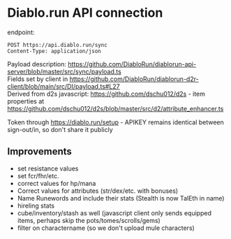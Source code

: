 # Diablo.run API connection
endpoint:  
```
POST https://api.diablo.run/sync
Content-Type: application/json
``` 

Payload description: https://github.com/DiabloRun/diablorun-api-server/blob/master/src/sync/payload.ts  
Fields set by client in https://github.com/DiabloRun/diablorun-d2r-client/blob/main/src/DI/payload.ts#L27  
Derived from d2s javascript: https://github.com/dschu012/d2s - item properties at https://github.com/dschu012/d2s/blob/master/src/d2/attribute_enhancer.ts

Token through https://diablo.run/setup - APIKEY remains identical between sign-out/in, so don't share it publicly

## Improvements
* set resistance values
* set fcr/fhr/etc.
* correct values for hp/mana
* Correct values for attributes (str/dex/etc. with bonuses)
* Name Runewords and include their stats (Stealth is now TalEth in name)
* hireling stats
* cube/inventory/stash as well (javascript client only sends equipped items, perhaps skip the pots/tomes/scrolls/gems)
* filter on charactername (so we don't upload mule characters)
